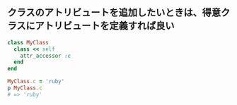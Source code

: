 ## クラスのアトリビュートを追加したいときは、得意クラスにアトリビュートを定義すれば良い

```ruby
class MyClass
  class << self
    attr_accessor :c
  end
end

MyClass.c = 'ruby'
p MyClass.c
# => 'ruby'
```
